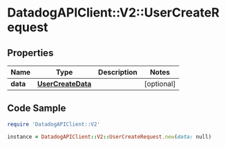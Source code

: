 # DatadogAPIClient::V2::UserCreateRequest

## Properties

Name | Type | Description | Notes
------------ | ------------- | ------------- | -------------
**data** | [**UserCreateData**](UserCreateData.md) |  | [optional] 

## Code Sample

```ruby
require 'DatadogAPIClient::V2'

instance = DatadogAPIClient::V2::UserCreateRequest.new(data: null)
```


